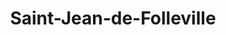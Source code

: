 ---
title: Saint-Jean-de-Folleville
url: /saint-jean-de-folleville/
latitude: 49.507
longitude: 0.513
---